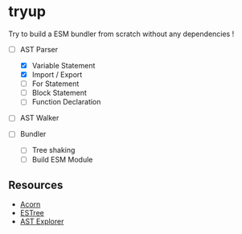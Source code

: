 # tryup

Try to build a ESM bundler from scratch without any dependencies !

- [ ] AST Parser  
    - [x] Variable Statement
    - [x] Import / Export 
    - [ ] For Statement
    - [ ] Block Statement
    - [ ] Function Declaration

- [ ] AST Walker

- [ ] Bundler
    - [ ] Tree shaking
    - [ ] Build ESM Module

## Resources

- [Acorn](https://github.com/acornjs/acorn)
- [ESTree](https://github.com/estree/estree/blob/master/es2015.md#importdeclaration)
- [AST Explorer](https://astexplorer.net/)




